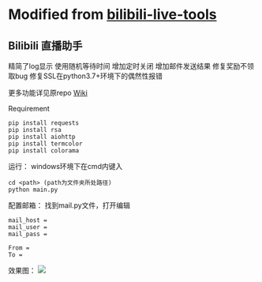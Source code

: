 # Modified from [bilibili-live-tools](https://github.com/Dawnnnnnn/bilibili-live-tools)
## Bilibili 直播助手

精简了log显示
使用随机等待时间
增加定时关闭
增加邮件发送结果
修复奖励不领取bug
修复SSL在python3.7+环境下的偶然性报错

更多功能详见原repo [Wiki](https://github.com/Dawnnnnnn/bilibili-live-tools/wiki)

Requirement
```
pip install requests
pip install rsa
pip install aiohttp
pip install termcolor
pip install colorama
```
运行：
windows环境下在cmd内键入
```
cd <path> (path为文件夹所处路径)
python main.py
```

配置邮箱：
找到mail.py文件，打开编辑
```
mail_host =
mail_user =
mail_pass =
 
From = 
To = 
```

效果图：
![](https://github.com/lich99/Bilibili-live-tools-clear/blob/master/img/img1.png)



